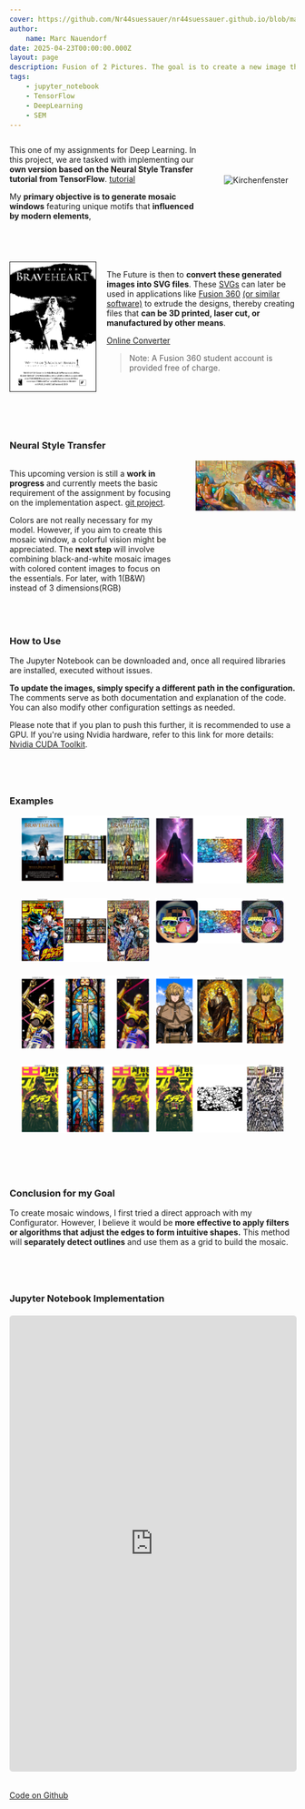 ```yaml
---
cover: https://github.com/Nr44suessauer/nr44suessauer.github.io/blob/main/nuxt-app/assets/pictures/jupyter/generated_creation%20of%20adam_with_mosaik.jpg?raw=true
author:
    name: Marc Nauendorf
date: 2025-04-23T00:00:00.000Z
layout: page
description: Fusion of 2 Pictures. The goal is to create a new image that combines the two styles.
tags:
    - jupyter_notebook
    - TensorFlow
    - DeepLearning
    - SEM
---
```



<div style="display: flex; align-items: center;">
    <div style="flex: 1; padding-right: 20px;">
        <p>This one of my assignments for Deep Learning. In this project, we are tasked with implementing our <strong>own version based on the Neural Style Transfer tutorial from TensorFlow</strong>. <a href="https://www.tensorflow.org/tutorials/generative/style_transfer">tutorial</a></p>
        <p>My <strong>primary objective is to generate mosaic windows</strong> featuring unique motifs that <strong>influenced by modern elements</strong>, </p>
    </div>
    <div style="flex: 0 0 auto; margin-left: 20px; width: 25%;">
        <img src="https://upload.wikimedia.org/wikipedia/commons/thumb/5/5e/Kirchenfenster_Wasser.JPG/960px-Kirchenfenster_Wasser.JPG" alt="Kirchenfenster" style="width: 100%; height: auto;">
        <p style="font-size: 0.8em; text-align: center;"></p>
    </div>
</div>

<div style="display: flex; align-items: center; margin-top: 30px;">
        <p></p>
</div>

<div style="display: flex; align-items: flex-start;">
    <div style="flex: 0 0 30%; text-align: center;">
        <img src="https://raw.githubusercontent.com/Nr44suessauer/nr44suessauer.github.io/main/nuxt-app/assets/pictures/svg/1717856636_BraveHearth.jpg.svg" alt="Inverted SVG of BraveHeart" style="width: 100%; max-width: 225px; height: auto; border: 1px solid #ddd; border-radius: 0px; filter: invert(1);">
    </div>
    <div style="flex: 1; padding-left: 20px;">
        <p>The Future is then to <strong>convert these generated images into SVG files</strong>. These <a href="https://en.wikipedia.org/wiki/SVG">SVGs</a> can later be used in applications like <a href="https://www.autodesk.com/de/products/fusion-360/overview?term=1-YEAR&tab=subscription#top">Fusion 360</a> <a href="https://de.wikipedia.org/wiki/Liste_von_CAD-Programmen">(or similar software)</a> to extrude the designs, thereby creating files that <strong>can be 3D printed, laser cut, or manufactured by other means</strong>.</p>
        <p><a href="https://convertio.co/de/jpg-svg/">Online Converter</a></p>
        <blockquote>
            <p>Note: A Fusion 360 student account is provided free of charge.</p>
        </blockquote>
    </div>
</div>

<div style="display: flex; align-items: center; margin-top: 30px;">
        <p></p>
</div>

### **Neural Style Transfer**
<div style="display: flex; align-items: flex-start;">
    <div style="flex: 1; padding-right: 20px;">
        <p>This upcoming version is still a <strong>work in progress</strong> and currently meets the basic requirement of the assignment by focusing on the implementation aspect. <a href="https://github.com/Nr44suessauer/DeepLearning_assignment2/tree/main/DeepLearning_assignment3">git project</a>.</p>
        <p>Colors are not really necessary for my model. However, if you aim to create this mosaic window, a colorful vision might be appreciated. The <strong>next step</strong> will involve combining black-and-white mosaic images with colored content images to focus on the essentials. For later, with 1(B&W) instead of 3 dimensions(RGB)</p>
    </div>
    <div style="flex: 0 0 auto; margin-left: 20px; width: 35%;">
        <img src="https://raw.githubusercontent.com/Nr44suessauer/DeepLearning_assignment2/main/DeepLearning_assignment3/generated_creation%20of%20adam_with_mosaik.jpg" alt="Neural Style Mosaic" style="width: 100%; height: auto;" loading="lazy">
    </div>
</div>

<div style="display: flex; align-items: center; margin-top: 10px;">
        <p></p>
</div>

### **How to Use**
The Jupyter Notebook can be downloaded and, once all required libraries are installed, executed without issues. 

**To update the images, simply specify a different path in the configuration.** The comments serve as both documentation and explanation of the code. You can also modify other configuration settings as needed. 

Please note that if you plan to push this further, it is recommended to use a GPU. If you're using Nvidia hardware, refer to this link for more details: <a href="https://developer.nvidia.com/cuda-toolkit">Nvidia CUDA Toolkit</a>.

<div style="display: flex; align-items: center; margin-top: 30px;">
        <p></p>
</div>

### **Examples**

<div style="display: flex; flex-wrap: wrap; gap: 10px; justify-content: center;">
    <div style="flex: 0 1 45%; max-width: 45%;">
        <img src="https://raw.githubusercontent.com/Nr44suessauer/nr44suessauer.github.io/main/nuxt-app/assets/pictures/jupyter/generated/BraveHeart.png" alt="Best Result" style="width: 100%; height: auto;" loading="lazy">
        <p style="text-align: center; font-size: 0.9em;"></p>
    </div>
    <div style="flex: 0 1 45%; max-width: 45%;">
        <img src="https://raw.githubusercontent.com/Nr44suessauer/nr44suessauer.github.io/main/nuxt-app/assets/pictures/jupyter/generated/Generated_revan.png" alt="Chobi 10 Steps" style="width: 100%; height: auto;" loading="lazy">
        <p style="text-align: center; font-size: 0.9em;"></p>
    </div>
    <div style="flex: 0 1 45%; max-width: 45%;">
        <img src="https://raw.githubusercontent.com/Nr44suessauer/nr44suessauer.github.io/main/nuxt-app/assets/pictures/jupyter/generated/MyHeroGenerated.png" alt="Composition 7 with Red" style="width: 100%; height: auto;" loading="lazy">
        <p style="text-align: center; font-size: 0.9em;"></p>
    </div>
    <div style="flex: 0 1 45%; max-width: 45%;">
        <img src="https://raw.githubusercontent.com/Nr44suessauer/nr44suessauer.github.io/main/nuxt-app/assets/pictures/jupyter/generated/spongebob_generated.png" alt="Great Wave at Kanagawa" style="width: 100%; height: auto;" loading="lazy">
        <p style="text-align: center; font-size: 0.9em;"></p>
    </div>
    <div style="flex: 0 1 45%; max-width: 45%;">
        <img src="https://raw.githubusercontent.com/Nr44suessauer/nr44suessauer.github.io/main/nuxt-app/assets/pictures/jupyter/generated/starwars_generated.png" alt="Creation of Adam with Mosaic" style="width: 100%; height: auto;" loading="lazy">
        <p style="text-align: center; font-size: 0.9em;"></p>
    </div>
    <div style="flex: 0 1 45%; max-width: 45%;">
        <img src="https://raw.githubusercontent.com/Nr44suessauer/nr44suessauer.github.io/main/nuxt-app/assets/pictures/jupyter/generated/torfin_generated.png" alt="Mona Lisa with Mosaic" style="width: 100%; height: auto;" loading="lazy">
        <p style="text-align: center; font-size: 0.9em;"></p>
    </div>
    <div style="flex: 0 1 45%; max-width: 45%;">
        <img src="https://raw.githubusercontent.com/Nr44suessauer/nr44suessauer.github.io/main/nuxt-app/assets/pictures/jupyter/generated/vader.png" alt="Starry Night" style="width: 100%; height: auto;" loading="lazy">
        <p style="text-align: center; font-size: 0.9em;"></p>
    </div>
    <div style="flex: 0 1 45%; max-width: 45%;">
        <img src="https://raw.githubusercontent.com/Nr44suessauer/nr44suessauer.github.io/main/nuxt-app/assets/pictures/jupyter/generated/vader2.png" alt="Tubingen with Starry Night" style="width: 100%; height: auto;" loading="lazy">
        <p style="text-align: center; font-size: 0.9em;"></p>
    </div>
</div>

<div style="display: flex; align-items: center; margin-top: 30px;">
        <p></p>
</div>

### **Conclusion for my Goal** 
To create mosaic windows, I first tried a direct approach with my Configurator. However, I believe it would be **more effective to apply filters or algorithms that adjust the edges to form intuitive shapes.** This method will **separately detect outlines** and use them as a grid to build the mosaic.

<div style="display: flex; align-items: center; margin-top: 30px;">
        <p></p>
</div>

### **Jupyter Notebook Implementation**

<div style="margin-top: 20px; margin-bottom: 30px;">
    <iframe 
        src="https://nbviewer.org/github/Nr44suessauer/DeepLearning_assignment2/blob/main/DeepLearning_assignment3/Assignment_3_mnauendo.ipynb" 
        width="100%" 
        height="800px" 
        style="border: 1px solid #ddd; border-radius: 5px; overflow: hidden;"
        loading="lazy">
    </iframe>
    <p style="text-align: center; margin-top: 10px;">
    </p>
</div>

[Code on Github](https://github.com/Nr44suessauer/DeepLearning_assignment2/tree/main/DeepLearning_assignment3)
